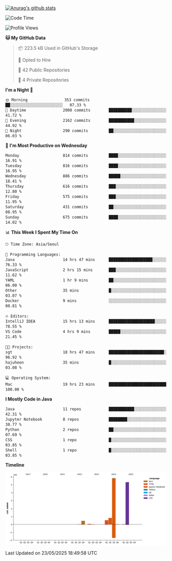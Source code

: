 [![Anurag's github stats](https://github-readme-stats.vercel.app/api?username=hajubal)](https://github.com/anuraghazra/github-readme-stats)

<!--START_SECTION:waka-->
![Code Time](http://img.shields.io/badge/Code%20Time-460%20hrs%2015%20mins-blue)

![Profile Views](http://img.shields.io/badge/Profile%20Views-0-blue)

**🐱 My GitHub Data** 

> 📦 223.5 kB Used in GitHub's Storage 
 > 
> 💼 Opted to Hire
 > 
> 📜 42 Public Repositories 
 > 
> 🔑 4 Private Repositories 
 > 
**I'm a Night 🦉** 

```text
🌞 Morning                353 commits         ██░░░░░░░░░░░░░░░░░░░░░░░   07.33 % 
🌆 Daytime                2008 commits        ██████████░░░░░░░░░░░░░░░   41.72 % 
🌃 Evening                2162 commits        ███████████░░░░░░░░░░░░░░   44.92 % 
🌙 Night                  290 commits         ██░░░░░░░░░░░░░░░░░░░░░░░   06.03 % 
```
📅 **I'm Most Productive on Wednesday** 

```text
Monday                   814 commits         ████░░░░░░░░░░░░░░░░░░░░░   16.91 % 
Tuesday                  816 commits         ████░░░░░░░░░░░░░░░░░░░░░   16.95 % 
Wednesday                886 commits         █████░░░░░░░░░░░░░░░░░░░░   18.41 % 
Thursday                 616 commits         ███░░░░░░░░░░░░░░░░░░░░░░   12.80 % 
Friday                   575 commits         ███░░░░░░░░░░░░░░░░░░░░░░   11.95 % 
Saturday                 431 commits         ██░░░░░░░░░░░░░░░░░░░░░░░   08.95 % 
Sunday                   675 commits         ████░░░░░░░░░░░░░░░░░░░░░   14.02 % 
```


📊 **This Week I Spent My Time On** 

```text
🕑︎ Time Zone: Asia/Seoul

💬 Programming Languages: 
Java                     14 hrs 47 mins      ███████████████████░░░░░░   76.33 % 
JavaScript               2 hrs 15 mins       ███░░░░░░░░░░░░░░░░░░░░░░   11.62 % 
YAML                     1 hr 9 mins         ██░░░░░░░░░░░░░░░░░░░░░░░   06.00 % 
Other                    35 mins             █░░░░░░░░░░░░░░░░░░░░░░░░   03.07 % 
Docker                   9 mins              ░░░░░░░░░░░░░░░░░░░░░░░░░   00.81 % 

🔥 Editors: 
IntelliJ IDEA            15 hrs 13 mins      ████████████████████░░░░░   78.55 % 
VS Code                  4 hrs 9 mins        █████░░░░░░░░░░░░░░░░░░░░   21.45 % 

🐱‍💻 Projects: 
sgt                      18 hrs 47 mins      ████████████████████████░   96.92 % 
hajuheon                 35 mins             █░░░░░░░░░░░░░░░░░░░░░░░░   03.08 % 

💻 Operating System: 
Mac                      19 hrs 23 mins      █████████████████████████   100.00 % 
```

**I Mostly Code in Java** 

```text
Java                     11 repos            ███████████░░░░░░░░░░░░░░   42.31 % 
Jupyter Notebook         8 repos             ████████░░░░░░░░░░░░░░░░░   30.77 % 
Python                   2 repos             ██░░░░░░░░░░░░░░░░░░░░░░░   07.69 % 
CSS                      1 repo              █░░░░░░░░░░░░░░░░░░░░░░░░   03.85 % 
Shell                    1 repo              █░░░░░░░░░░░░░░░░░░░░░░░░   03.85 % 
```



**Timeline**

![Lines of Code chart](https://raw.githubusercontent.com/hajubal/hajubal/main/assets/bar_graph.png)


 Last Updated on 23/05/2025 18:49:58 UTC
<!--END_SECTION:waka-->